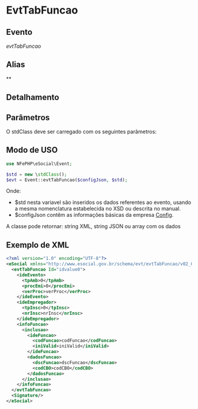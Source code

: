 # EvtTabFuncao

## Evento
 *evtTabFuncao*

## Alias
 **


## Detalhamento



## Parâmetros
O stdClass deve ser carregado com os seguintes parâmetros:


## Modo de USO

```php
use NFePHP\eSocial\Event;

$std = new \stdClass();
$evt = Event::evtTabFuncao($configJson, $std);
```

Onde:
- $std nesta variavel são inseridos os dados referentes ao evento, usando a mesma nomenclatura estabelecida no XSD ou descrita no manual.
- $configJson contêm as informações básicas da empresa [Config](Config.md).

A classe pode retornar: string XML, string JSON ou array com os dados


## Exemplo de XML

```xml
<?xml version="1.0" encoding="UTF-8"?>
<eSocial xmlns="http://www.esocial.gov.br/schema/evt/evtTabFuncao/v02_02_01" xmlns:xsi="http://www.w3.org/2001/XMLSchema-instance" xsi:schemaLocation="http://www.esocial.gov.br/schema/evt/evtTabFuncao/v02_02_01 ../schemes/evtTabFuncao.xsd ">
  <evtTabFuncao Id="idvalue0">
    <ideEvento>
      <tpAmb>0</tpAmb>
      <procEmi>0</procEmi>
      <verProc>verProc</verProc>
    </ideEvento>
    <ideEmpregador>
      <tpInsc>0</tpInsc>
      <nrInsc>nrInsc</nrInsc>
    </ideEmpregador>
    <infoFuncao>
      <inclusao>
        <ideFuncao>
          <codFuncao>codFuncao</codFuncao>
          <iniValid>iniValid</iniValid>
        </ideFuncao>
        <dadosFuncao>
          <dscFuncao>dscFuncao</dscFuncao>
          <codCBO>codCBO</codCBO>
        </dadosFuncao>
      </inclusao>
    </infoFuncao>
  </evtTabFuncao>
  <Signature/>
</eSocial>

```
